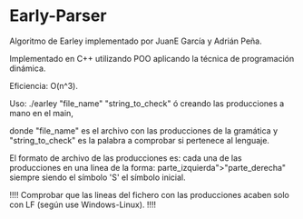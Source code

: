 # Early-Parser
Algoritmo de Earley implementado por JuanE García y Adrián Peña.

Implementado en C++ utilizando POO aplicando la técnica de programación dinámica.

Eficiencia: O(n^3).

Uso: ./earley "file_name" "string_to_check" ó creando las producciones a mano en el main, 

donde "file_name" es el archivo con las producciones de la gramática y
"string_to_check" es la palabra a comprobar si pertenece al lenguaje.

El formato de archivo de las producciones es: 
	cada una de las producciones en una linea de la forma: parte_izquierda">"parte_derecha"
	siempre siendo el símbolo 'S' el símbolo inicial.


!!!!
 Comprobar que las lineas del fichero con las producciones acaben solo con LF (según use Windows-Linux).
!!!!

